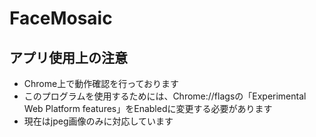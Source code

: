 # FaceMosaic
## アプリ使用上の注意
- Chrome上で動作確認を行っております
- このプログラムを使用するためには、Chrome://flagsの「Experimental Web Platform features」をEnabledに変更する必要があります
- 現在はjpeg画像のみに対応しています
